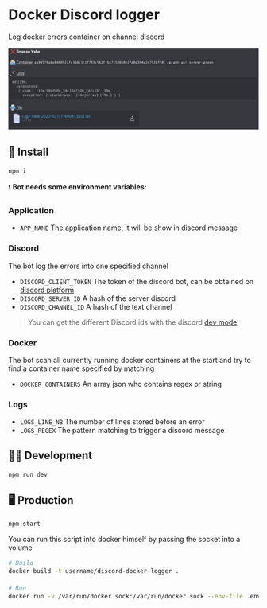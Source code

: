 # Docker Discord logger

Log  docker errors container on channel discord

![](doc/example.png)

## 🔧 Install
```bash
npm i
```

❗ **Bot needs some environment variables:**

### Application
- `APP_NAME` The application name, it will be show in discord message

### Discord
The bot log the errors into one specified channel
- `DISCORD_CLIENT_TOKEN` The token of the discord bot, can be obtained on [discord platform](https://discord.com/developers/applications)
- `DISCORD_SERVER_ID` A hash of the server discord
- `DISCORD_CHANNEL_ID` A hash of the text channel

> You can get the different Discord ids with the discord [dev mode](https://discordia.me/en/developer-mode)

### Docker
The bot scan all currently running docker containers at the start and try to find a container name specified by matching
- `DOCKER_CONTAINERS` An array json who contains regex or string

### Logs
- `LOGS_LINE_NB` The number of lines stored before an error
- `LOGS_REGEX` The pattern matching to trigger a discord message

## 👨‍💻 Development
```bash
npm run dev
```

## 🖥️ Production
```bash
npm start
```
You can run this script into docker himself by passing the socket into a volume
```bash
# Build
docker build -t username/discord-docker-logger .

# Run
docker run -v /var/run/docker.sock:/var/run/docker.sock --env-file .env username/discord-docker-logger:latest
```
